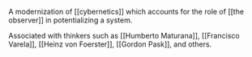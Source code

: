 A modernization of [[cybernetics]] which accounts for the role of [[the observer]] in potentializing a system.

Associated with thinkers such as [[Humberto Maturana]], [[Francisco Varela]], [[Heinz von Foerster]], [[Gordon Pask]], and others.